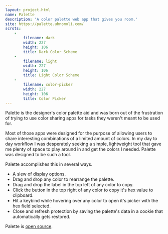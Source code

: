 ```yaml
---
layout: project.html
name: Palette
description: 'A color palette web app that gives you room.'
site: https://palette.uhnomoli.com/
scrots:
    -
        filename: dark
        width: 227
        height: 106
        title: Dark Color Scheme
    -
        filename: light
        width: 227
        height: 106
        title: Light Color Scheme
    -
        filename: color-picker
        width: 227
        height: 106
        title: Color Picker
---
```


Palette is the designer's color palette aid and was born out of the frustration of trying to use color sharing apps for tasks they weren't meant to be used for.

Most of those apps were designed for the purpose of allowing users to share interesting combinations of a limited amount of colors. In my day to day workflow I was desperately seeking a simple, lightweight tool that gave me plenty of space to play around in and get the colors I needed. Palette was designed to be such a tool.

Palette accomplishes this in several ways.

+ A slew of display options.
+ Drag and drop any color to rearrange the palette.
+ Drag and drop the label in the top left of any color to copy.
+ Click the button in the top right of any color to copy it's hex value to clipboard.
+ Hit a keybind while hovering over any color to open it's picker with the hex field selected.
+ Close and refresh protection by saving the palette's data in a cookie that automatically gets restored.

Palette is [open source][source].


[source]: https://github.com/uhnomoli/Palette

